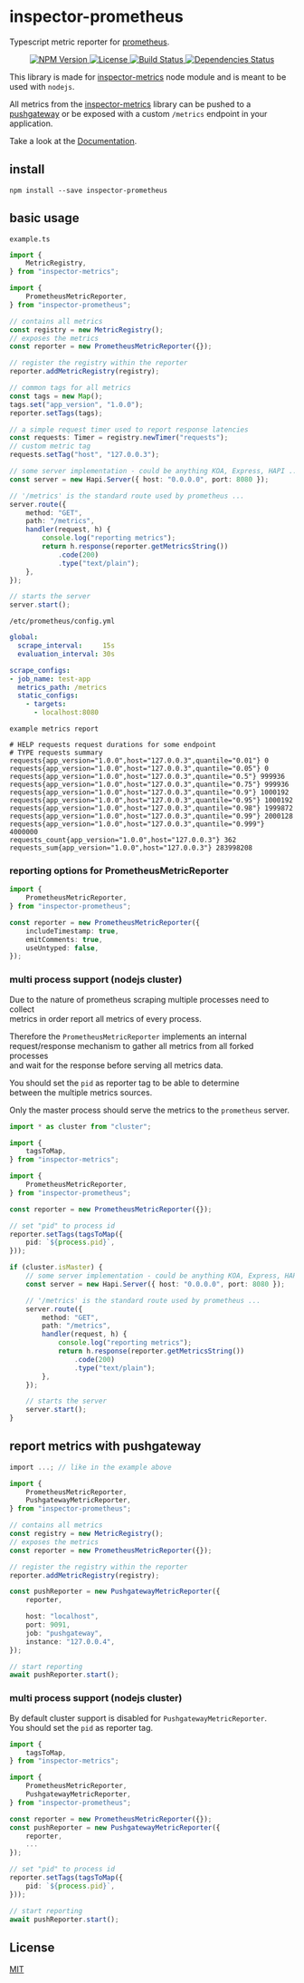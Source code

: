# inspector-prometheus
Typescript metric reporter for [prometheus](https://prometheus.io).

<p align="center">
    <a href="https://www.npmjs.org/package/inspector-prometheus">
        <img src="https://img.shields.io/npm/v/inspector-prometheus.svg" alt="NPM Version">
    </a>
    <a href="https://www.npmjs.org/package/inspector-prometheus">
        <img src="https://img.shields.io/npm/l/inspector-prometheus.svg" alt="License">
    </a>
    <a href="https://travis-ci.org/rstiller/inspector-prometheus">
        <img src="http://img.shields.io/travis/rstiller/inspector-prometheus/master.svg" alt="Build Status">
    </a>
    <a href="https://david-dm.org/rstiller/inspector-prometheus">
        <img src="https://img.shields.io/david/rstiller/inspector-prometheus.svg" alt="Dependencies Status">
    </a>
</p>

This library is made for [inspector-metrics](https://github.com/rstiller/inspector-metrics)
node module and is meant to be used with `nodejs`.  

All metrics from the [inspector-metrics](https://github.com/rstiller/inspector-metrics) library
can be pushed to a [pushgateway](https://github.com/prometheus/pushgateway) or be exposed with
a custom `/metrics` endpoint in your application.

Take a look at the [Documentation](https://rstiller.github.io/inspector-metrics/).

## install

`npm install --save inspector-prometheus`

## basic usage

`example.ts`
```typescript
import {
    MetricRegistry,
} from "inspector-metrics";

import {
    PrometheusMetricReporter,
} from "inspector-prometheus";

// contains all metrics
const registry = new MetricRegistry();
// exposes the metrics
const reporter = new PrometheusMetricReporter({});

// register the registry within the reporter
reporter.addMetricRegistry(registry);

// common tags for all metrics
const tags = new Map();
tags.set("app_version", "1.0.0");
reporter.setTags(tags);

// a simple request timer used to report response latencies
const requests: Timer = registry.newTimer("requests");
// custom metric tag
requests.setTag("host", "127.0.0.3");

// some server implementation - could be anything KOA, Express, HAPI ...
const server = new Hapi.Server({ host: "0.0.0.0", port: 8080 });

// '/metrics' is the standard route used by prometheus ...
server.route({
    method: "GET",
    path: "/metrics",
    handler(request, h) {
        console.log("reporting metrics");
        return h.response(reporter.getMetricsString())
            .code(200)
            .type("text/plain");
    },
});

// starts the server
server.start();
```

`/etc/prometheus/config.yml`
```yaml
global:
  scrape_interval:     15s
  evaluation_interval: 30s

scrape_configs:
- job_name: test-app
  metrics_path: /metrics
  static_configs:
    - targets:
      - localhost:8080
```

`example metrics report`
```text
# HELP requests request durations for some endpoint
# TYPE requests summary
requests{app_version="1.0.0",host="127.0.0.3",quantile="0.01"} 0
requests{app_version="1.0.0",host="127.0.0.3",quantile="0.05"} 0
requests{app_version="1.0.0",host="127.0.0.3",quantile="0.5"} 999936
requests{app_version="1.0.0",host="127.0.0.3",quantile="0.75"} 999936
requests{app_version="1.0.0",host="127.0.0.3",quantile="0.9"} 1000192
requests{app_version="1.0.0",host="127.0.0.3",quantile="0.95"} 1000192
requests{app_version="1.0.0",host="127.0.0.3",quantile="0.98"} 1999872
requests{app_version="1.0.0",host="127.0.0.3",quantile="0.99"} 2000128
requests{app_version="1.0.0",host="127.0.0.3",quantile="0.999"} 4000000
requests_count{app_version="1.0.0",host="127.0.0.3"} 362
requests_sum{app_version="1.0.0",host="127.0.0.3"} 283998208
```

### reporting options for PrometheusMetricReporter

```typescript
import {
    PrometheusMetricReporter,
} from "inspector-prometheus";

const reporter = new PrometheusMetricReporter({
    includeTimestamp: true,
    emitComments: true,
    useUntyped: false,
});
```

### multi process support (nodejs cluster)

Due to the nature of prometheus scraping multiple processes need to collect  
metrics in order report all metrics of every process.  

Therefore the `PrometheusMetricReporter` implements an internal  
request/response mechanism to gather all metrics from all forked processes  
and wait for the response before serving all metrics data.  

You should set the `pid` as reporter tag to be able to determine  
between the multiple metrics sources.  

Only the master process should serve the metrics to the `prometheus` server.  

```typescript
import * as cluster from "cluster";

import {
    tagsToMap,
} from "inspector-metrics";

import {
    PrometheusMetricReporter,
} from "inspector-prometheus";

const reporter = new PrometheusMetricReporter({});

// set "pid" to process id
reporter.setTags(tagsToMap({
    pid: `${process.pid}`,
}));

if (cluster.isMaster) {
    // some server implementation - could be anything KOA, Express, HAPI ...
    const server = new Hapi.Server({ host: "0.0.0.0", port: 8080 });

    // '/metrics' is the standard route used by prometheus ...
    server.route({
        method: "GET",
        path: "/metrics",
        handler(request, h) {
            console.log("reporting metrics");
            return h.response(reporter.getMetricsString())
                .code(200)
                .type("text/plain");
        },
    });

    // starts the server
    server.start();
}
```

## report metrics with pushgateway

```typescript
import ...; // like in the example above

import {
    PrometheusMetricReporter,
    PushgatewayMetricReporter,
} from "inspector-prometheus";

// contains all metrics
const registry = new MetricRegistry();
// exposes the metrics
const reporter = new PrometheusMetricReporter({});

// register the registry within the reporter
reporter.addMetricRegistry(registry);

const pushReporter = new PushgatewayMetricReporter({
    reporter,

    host: "localhost",
    port: 9091,
    job: "pushgateway",
    instance: "127.0.0.4",
});

// start reporting
await pushReporter.start();
```

### multi process support (nodejs cluster)

By default cluster support is disabled for `PushgatewayMetricReporter`.  
You should set the `pid` as reporter tag.  

```typescript
import {
    tagsToMap,
} from "inspector-metrics";

import {
    PrometheusMetricReporter,
    PushgatewayMetricReporter,
} from "inspector-prometheus";

const reporter = new PrometheusMetricReporter({});
const pushReporter = new PushgatewayMetricReporter({
    reporter,
    ...
});

// set "pid" to process id
reporter.setTags(tagsToMap({
    pid: `${process.pid}`,
}));

// start reporting
await pushReporter.start();
```

## License

[MIT](https://www.opensource.org/licenses/mit-license.php)
